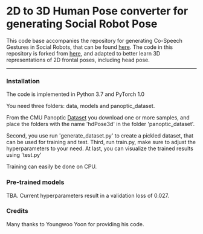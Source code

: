 # 2D to 3D Human Pose converter for generating Social Robot Pose
This code base accompanies the repository for generating Co-Speech Gestures in Social Robots, that can be found [here](https://github.com/pieterwolfert/co-speech-humanoids).
The code in this repository is forked from [here](https://github.com/youngwoo-yoon/2d_to_3d_human_pose_converter),
and adapted to better learn 3D representations of 2D frontal poses, including head pose.

----
### Installation
The code is implemented in Python 3.7 and PyTorch 1.0

You need three folders: data, models and panoptic_dataset.

From the CMU Panoptic [Dataset](http://domedb.perception.cs.cmu.edu/dataset.html) you download one or more samples, and place the folders with the name 'hdPose3d' in the folder 'panoptic_dataset'.

Second, you use run 'generate_dataset.py' to create a pickled dataset, that can be used for training and test.
Third, run train.py, make sure to adjust the hyperparameters to your need.
At last, you can visualize the trained results using 'test.py'

Training can easily be done on CPU.

### Pre-trained models
TBA. Current hyperparameters result in a validation loss of 0.027.

### Credits
Many thanks to Youngwoo Yoon for providing his code.
